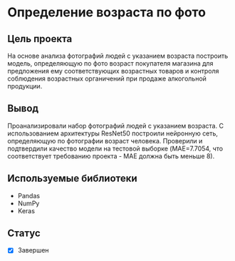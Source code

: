 # Определение возраста по фото

## Цель проекта
На основе анализа фотографий людей с указанием возраста построить модель, определяющую по фото возраст покупателя магазина для предложения ему соответствующих возрастных товаров и контроля соблюдения возрастных органичений при продаже алкогольной продукции.

## Вывод
Проанализировали набор фотографий людей с указанием возраста. С использованием архитектуры ResNet50 построили нейронную сеть, определяющую по фотографии возраст человека. Проверили и подтвердили качество модели на тестовой выборке (MAE=7.7054, что соответствует требованию проекта - MAE должна быть меньше 8).

## Используемые библиотеки
- Pandas
- NumPy
- Keras

## Статус
- [x] Завершен
